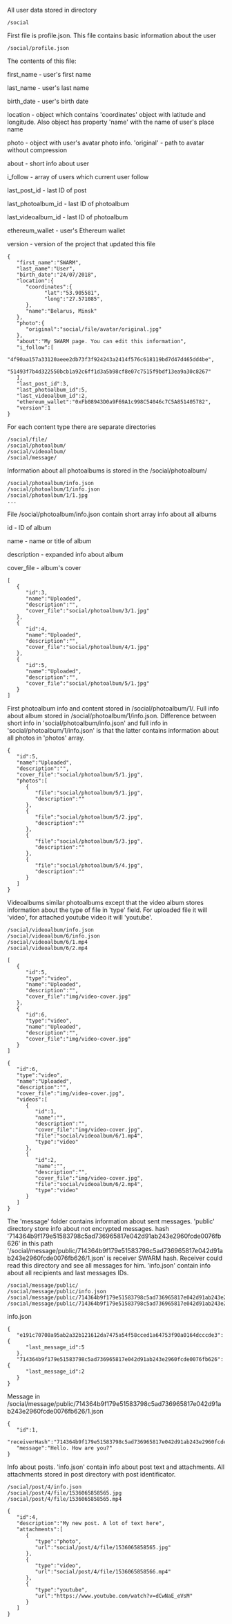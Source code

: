 All user data stored in directory
```
/social
```
First file is profile.json. This file contains basic information about the user
```
/social/profile.json
```
The contents of this file:

first_name - user's first name

last_name - user's last name

birth_date - user's birth date

location - object which contains 'coordinates' object with latitude and longitude. Also object has property 'name' with the name of user's place name

photo - object with user's avatar photo info. 'original' - path to avatar without compression

about - short info about user

i_follow - array of users which current user follow

last_post_id - last ID of post

last_photoalbum_id - last ID of photoalbum

last_videoalbum_id - last ID of photoalbum

ethereum_wallet - user's Ethereum wallet

version - version of the project that updated this file

```
{  
   "first_name":"SWARM",
   "last_name":"User",
   "birth_date":"24/07/2018",
   "location":{  
      "coordinates":{  
            "lat":"53.905581",
            "long":"27.571085",
      },
      "name":"Belarus, Minsk"
   },
   "photo":{  
      "original":"social/file/avatar/original.jpg"
   },
   "about":"My SWARM page. You can edit this information",
   "i_follow":[  
        "4f90aa157a33120aeee2db73f3f924243a2414f576c618119bd7d47d465dd4be",
        "51493f7b4d322550bcb1a92c6ff1d3a5b98cf8e07c7515f9bdf13ea9a30c8267"
   ],
   "last_post_id":3,
   "last_photoalbum_id":5,
   "last_videoalbum_id":2,
   "ethereum_wallet":"0xFb08943D0a9F69A1c998C54046c7C5A851405782",
   "version":1
}
```

For each content type there are separate directories

```
/social/file/
/social/photoalbum/
/social/videoalbum/
/social/message/
```
Information about all photoalbums is stored in the /social/photoalbum/
```
/social/photoalbum/info.json
/social/photoalbum/1/info.json
/social/photoalbum/1/1.jpg
...
```

File /social/photoalbum/info.json contain short array info about all albums

id - ID of album

name - name or title of album

description - expanded info about album

cover_file - album's cover

```
[
   {
      "id":3,
      "name":"Uploaded",
      "description":"",
      "cover_file":"social/photoalbum/3/1.jpg"
   },
   {
      "id":4,
      "name":"Uploaded",
      "description":"",
      "cover_file":"social/photoalbum/4/1.jpg"
   },
   {
      "id":5,
      "name":"Uploaded",
      "description":"",
      "cover_file":"social/photoalbum/5/1.jpg"
   }
]
```

First photoalbum info and content stored in /social/photoalbum/1/. Full info about album stored in /social/photoalbum/1/info.json.
Difference between short info in 'social/photoalbum/info.json' and full info in 'social/photoalbum/1/info.json' is that the latter contains information about all photos in 'photos' array.

```
{
   "id":5,
   "name":"Uploaded",
   "description":"",
   "cover_file":"social/photoalbum/5/1.jpg",
   "photos":[
      {
         "file":"social/photoalbum/5/1.jpg",
         "description":""
      },
      {
         "file":"social/photoalbum/5/2.jpg",
         "description":""
      },
      {
         "file":"social/photoalbum/5/3.jpg",
         "description":""
      },
      {
         "file":"social/photoalbum/5/4.jpg",
         "description":""
      }
   ]
}
```

Videoalbums similar photoalbums except that the video album stores information about the type of file in 'type' field. For uploaded file it will 'video', for attached youtube video it will 'youtube'.

```
/social/videoalbum/info.json
/social/videoalbum/6/info.json
/social/videoalbum/6/1.mp4
/social/videoalbum/6/2.mp4
```

```
[
   {
      "id":5,
      "type":"video",
      "name":"Uploaded",
      "description":"",
      "cover_file":"img/video-cover.jpg"
   },
   {
      "id":6,
      "type":"video",
      "name":"Uploaded",
      "description":"",
      "cover_file":"img/video-cover.jpg"
   }
]
```

```
{
   "id":6,
   "type":"video",
   "name":"Uploaded",
   "description":"",
   "cover_file":"img/video-cover.jpg",
   "videos":[
      {
         "id":1,
         "name":"",
         "description":"",
         "cover_file":"img/video-cover.jpg",
         "file":"social/videoalbum/6/1.mp4",
         "type":"video"
      },
      {
         "id":2,
         "name":"",
         "description":"",
         "cover_file":"img/video-cover.jpg",
         "file":"social/videoalbum/6/2.mp4",
         "type":"video"
      }
   ]
}
```

The 'message' folder contains information about sent messages. 'public' directory store info about not encrypted messages.
hash '714364b9f179e51583798c5ad736965817e042d91ab243e2960fcde0076fb626' in this path '/social/message/public/714364b9f179e51583798c5ad736965817e042d91ab243e2960fcde0076fb626/1.json' is receiver SWARM hash. Receiver could read this directory and see all messages for him.
'info.json' contain info about all recipients and last messages IDs.

```
/social/message/public/
/social/message/public/info.json
/social/message/public/714364b9f179e51583798c5ad736965817e042d91ab243e2960fcde0076fb626/1.json
/social/message/public/714364b9f179e51583798c5ad736965817e042d91ab243e2960fcde0076fb626/2.json

```
info.json
```
{
   "e191c70708a95ab2a32b121612da7475a54f58cced1a64753f90a0164dcccde3":{
      "last_message_id":5
   },
   "714364b9f179e51583798c5ad736965817e042d91ab243e2960fcde0076fb626":{
      "last_message_id":2
   }
}
```
Message in /social/message/public/714364b9f179e51583798c5ad736965817e042d91ab243e2960fcde0076fb626/1.json
```
{
   "id":1,
   "receiverHash":"714364b9f179e51583798c5ad736965817e042d91ab243e2960fcde0076fb626",
   "message":"Hello. How are you?"
}
```
Info about posts. 'info.json' contain info about post text and attachments. All attachments stored in post directory with post identificator.
```
/social/post/4/info.json
/social/post/4/file/1536065858565.jpg
/social/post/4/file/1536065858565.mp4
```

```
{
   "id":4,
   "description":"My new post. A lot of text here",
   "attachments":[
      {
         "type":"photo",
         "url":"social/post/4/file/1536065858565.jpg"
      },
      {
         "type":"video",
         "url":"social/post/4/file/1536065858566.mp4"
      },
      {
         "type":"youtube",
         "url":"https://www.youtube.com/watch?v=dCwNaE_eVsM"
      }
   ]
}
```